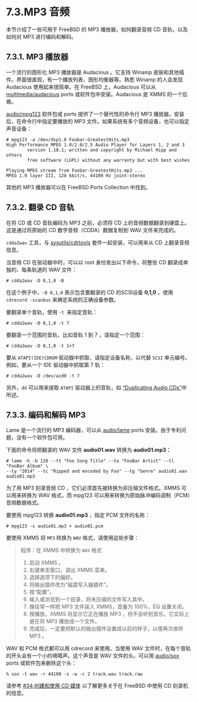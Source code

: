 # 7.3.MP3 音频

本节介绍了一些可用于 FreeBSD 的 MP3 播放器，如何翻录音频 CD 音轨，以及如何对 MP3 进行编码和解码。

## 7.3.1. MP3 播放器

一个流行的图形化 MP3 播放器是 Audacious 。它支持 Winamp 皮肤和其他插件。界面很直观，有一个播放列表、图形均衡器等。熟悉 Winamp 的人会发现 Audacious 使用起来很简单。在 FreeBSD 上，Audacious 可以从 [multimedia/audacious]()  ports 或软件包中安装。Audacious 是 XMMS 的一个后裔。

[audio/mpg123]() 软件包或 ports 提供了一个替代性的命令行 MP3 播放器。安装后，在命令行中指定要播放的 MP3 文件。如果系统有多个音频设备，也可以指定声音设备：

```
# mpg123 -a /dev/dsp1.0 Foobar-GreatestHits.mp3
High Performance MPEG 1.0/2.0/2.5 Audio Player for Layers 1, 2 and 3
        version 1.18.1; written and copyright by Michael Hipp and others
        free software (LGPL) without any warranty but with best wishes

Playing MPEG stream from Foobar-GreatestHits.mp3 ...
MPEG 1.0 layer III, 128 kbit/s, 44100 Hz joint-stereo
```

其他的 MP3 播放器可以在 FreeBSD Ports Collection 中找到。

## 7.3.2. 翻录 CD 音轨

在将 CD 或 CD 音轨编码为 MP3 之前，必须将 CD 上的音频数据翻录到硬盘上。这是通过将原始的 CD 数字音频（CDDA）数据复制到 WAV 文件来完成的。

`cdda2wav` 工具，与 [sysutils/cdrtools]() 套件一起安装，可以用来从 CD 上翻录音频信息。

当音频 CD 在驱动器中时，可以以 root 身份发出以下命令，将整张 CD 翻录成单独的、每条轨道的 WAV 文件：

```
# cdda2wav -D 0,1,0 -B
```

在这个例子中，`-D 0,1,0` 表示包含要翻录的 CD 的SCSI设备 **0,1,0** 。使用 `cdrecord -scanbus` 来确定系统的正确设备参数。

要翻录单个音轨，使用 `-t `来指定音轨：

```
# cdda2wav -D 0,1,0 -t 7
```

要翻录一个范围的音轨，比如音轨 1 到 7 ，请指定一个范围：

```
# cdda2wav -D 0,1,0 -t 1+7
```

要从 `ATAPI(IDE)CDROM` 驱动器中抓取，请指定设备名称，以代替 `SCSI` 单元编号。例如，要从一个 IDE 驱动器中抓取第 7 轨：

```
# cdda2wav -D /dev/acd0 -t 7
```

另外，`dd` 可以用来提取 `ATAPI` 驱动器上的音轨，如 [“Duplicating Audio CDs”]()中所述。

## 7.3.3. 编码和解码 MP3

Lame 是一个流行的 MP3 编码器，可以从 [audio/lame]()  ports 安装。由于专利问题，没有一个软件包可用。

下面的命令将把翻录的 WAV 文件 **audio01.wav** 转换为 **audio01.mp3：**

```
# lame -h -b 128 --tt "Foo Song Title" --ta "FooBar Artist" --tl "FooBar Album" \
--ty "2014" --tc "Ripped and encoded by Foo" --tg "Genre" audio01.wav audio01.mp3
```

为了用 MP3 刻录音频 CD ，它们必须首先被转换为非压缩文件格式。XMMS 可以用来转换为 WAV 格式，而 mpg123 可以用来转换为原始脉冲编码调制（PCM）音频数据格式。

要使用 mpg123 转换 **audio01.mp3** ，指定 PCM 文件的名称：

```
# mpg123 -s audio01.mp3 > audio01.pcm
```

要使用 XMMS 将 `MP3` 转换为 `WAV` 格式，请使用这些步骤：

> 程序：在 XMMS 中转换为 `WAV` 格式
>
> 1. 启动 XMMS 。
> 2. 右键单击窗口，调出 XMMS 菜单。
> 3. 选择选项下的偏好。
> 4. 将输出插件改为“磁盘写入器插件”。
> 5. 按“配置”。
> 6. 输入或浏览到一个目录，将未压缩的文件写入其中。
> 7. 像往常一样把 MP3 文件装入 XMMS，音量为 100%，EQ 设置关闭。
> 8. 按播放。XMMS 将显示它正在播放 MP3 ，但不会听到音乐。它实际上是在将 MP3 播放成一个文件。
> 9. 完成后，一定要把默认的输出插件设置成以前的样子，以便再次收听 MP3 。

WAV 和 PCM 格式都可以用 cdrecord 来使用。当使用 WAV 文件时，在每个音轨的开头会有一个小的嘀嗒声。这个声音是 WAV 文件的头。可以用 [audio/sox]()  ports 或软件包来删除这个头：

```
% sox -t wav -r 44100 -s -w -c 2 track.wav track.raw
```

请参考 [#34;创建和使用 CD 媒体]() 以了解更多关于在 FreeBSD 中使用 CD 刻录机的信息。
